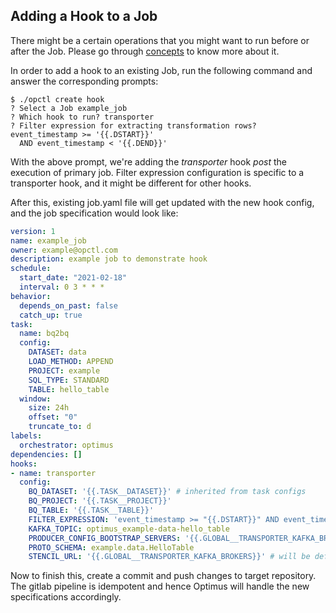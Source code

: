 ## Adding a Hook to a Job

There might be a certain operations that you might want to run before or after the Job.
Please go through [concepts](../concepts/index.md) to know more about it.

In order to add a hook to an existing Job, run the following command and answer the 
corresponding prompts:

```
$ ./opctl create hook
? Select a Job example_job
? Which hook to run? transporter
? Filter expression for extracting transformation rows? event_timestamp >= '{{.DSTART}}' 
  AND event_timestamp < '{{.DEND}}'
```

With the above prompt, we're adding the *transporter* hook *post* the execution of 
primary job. Filter expression configuration is specific to a transporter hook, 
and it might be different for other hooks.

After this, existing job.yaml file will get updated with the new hook config, and 
the job specification would look like:

```yaml
version: 1
name: example_job
owner: example@opctl.com
description: example job to demonstrate hook
schedule:
  start_date: "2021-02-18"
  interval: 0 3 * * *
behavior:
  depends_on_past: false
  catch_up: true
task:
  name: bq2bq
  config:
    DATASET: data
    LOAD_METHOD: APPEND
    PROJECT: example
    SQL_TYPE: STANDARD
    TABLE: hello_table
  window:
    size: 24h
    offset: "0"
    truncate_to: d
labels:
  orchestrator: optimus
dependencies: []
hooks:
- name: transporter
  config:
    BQ_DATASET: '{{.TASK__DATASET}}' # inherited from task configs
    BQ_PROJECT: '{{.TASK__PROJECT}}'
    BQ_TABLE: '{{.TASK__TABLE}}'
    FILTER_EXPRESSION: 'event_timestamp >= "{{.DSTART}}" AND event_timestamp < "{{.DEND}}"'
    KAFKA_TOPIC: optimus_example-data-hello_table
    PRODUCER_CONFIG_BOOTSTRAP_SERVERS: '{{.GLOBAL__TRANSPORTER_KAFKA_BROKERS}}'
    PROTO_SCHEMA: example.data.HelloTable
    STENCIL_URL: '{{.GLOBAL__TRANSPORTER_KAFKA_BROKERS}}' # will be defined as global config
```

Now to finish this, create a commit and push changes to target repository.
The gitlab pipeline is idempotent and hence Optimus will handle the new 
specifications accordingly.